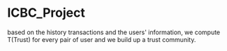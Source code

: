 # ICBC_Project
based on the history transactions and the users' information, we compute T(Trust) for every pair of user and we build up a trust community.
